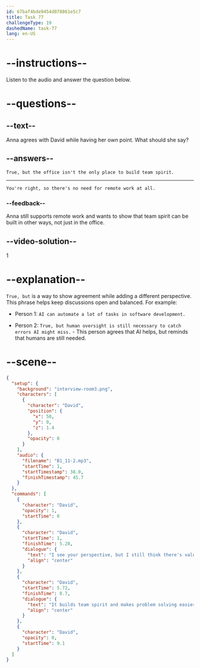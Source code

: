 ```yaml
---
id: 67baf4bde9454d078861e5c7
title: Task 77
challengeType: 19
dashedName: task-77
lang: en-US
---
```


<!-- (Audio) David: I see your perspective, but I still think there's value in having everyone in the office. It builds team spirit and makes problem-solving easier. -->

<!-- SPEAKING -->

# --instructions--

Listen to the audio and answer the question below.

# --questions--

## --text--

Anna agrees with David while having her own point. What should she say?

## --answers--

`True, but the office isn't the only place to build team spirit.`

---

`You're right, so there's no need for remote work at all.`

### --feedback--

Anna still supports remote work and wants to show that team spirit can be built in other ways, not just in the office.

## --video-solution--

1

# --explanation--

`True, but` is a way to show agreement while adding a different perspective. This phrase helps keep discussions open and balanced. For example:

- Person 1: `AI can automate a lot of tasks in software development.`

- Person 2: `True, but human oversight is still necessary to catch errors AI might miss.` - This person agrees that AI helps, but reminds that humans are still needed.

# --scene--

```json
{
  "setup": {
    "background": "interview-room3.png",
    "characters": [
      {
        "character": "David",
        "position": {
          "x": 50,
          "y": 0,
          "z": 1.4
        },
        "opacity": 0
      }
    ],
    "audio": {
      "filename": "B1_11-2.mp3",
      "startTime": 1,
      "startTimestamp": 38.0,
      "finishTimestamp": 45.7
    }
  },
  "commands": [
    {
      "character": "David",
      "opacity": 1,
      "startTime": 0
    },
    {
      "character": "David",
      "startTime": 1,
      "finishTime": 5.28,
      "dialogue": {
        "text": "I see your perspective, but I still think there's value in having everyone in the office.",
        "align": "center"
      }
    },
    {
      "character": "David",
      "startTime": 5.72,
      "finishTime": 8.7,
      "dialogue": {
        "text": "It builds team spirit and makes problem solving easier.",
        "align": "center"
      }
    },
    {
      "character": "David",
      "opacity": 0,
      "startTime": 9.1
    }
  ]
}
```
